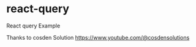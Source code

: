 # react-query
 React query Example

 Thanks to cosden Solution   https://www.youtube.com/@cosdensolutions
